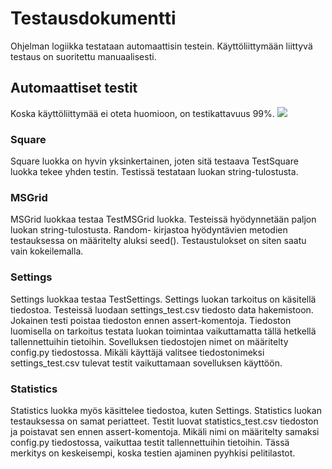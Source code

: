 # Testausdokumentti
Ohjelman logiikka testataan automaattisin testein. Käyttöliittymään liittyvä testaus on suoritettu manuaalisesti.

## Automaattiset testit

Koska käyttöliittymää ei oteta huomioon, on testikattavuus 99%. 
<img src="https://github.com/ElomaaTapio/ot-harjoitustyo/blob/main/dokumentaatio/kuvat/test_coverage.png">

### Square
Square luokka on hyvin yksinkertainen, joten sitä testaava TestSquare luokka tekee yhden testin. Testissä testataan luokan string-tulostusta. 

### MSGrid
MSGrid luokkaa testaa TestMSGrid luokka. Testeissä hyödynnetään paljon luokan string-tulostusta. Random- kirjastoa hyödyntävien metodien testauksessa on määritelty aluksi seed(). Testaustulokset on siten saatu vain kokeilemalla. 

### Settings
Settings luokkaa testaa TestSettings. Settings luokan tarkoitus on käsitellä tiedostoa. Testeissä luodaan settings_test.csv tiedosto data hakemistoon. Jokainen testi poistaa tiedoston ennen assert-komentoja. Tiedoston luomisella on tarkoitus testata luokan toimintaa vaikuttamatta tällä hetkellä tallennettuihin tietoihin. Sovelluksen tiedostojen nimet on määritelty config.py tiedostossa. Mikäli käyttäjä valitsee tiedostonimeksi settings_test.csv tulevat testit vaikuttamaan sovelluksen käyttöön.

### Statistics
Statistics luokka myös käsittelee tiedostoa, kuten Settings. Statistics luokan testauksessa on samat periatteet. Testit luovat statistics_test.csv tiedoston ja poistavat sen ennen assert-komentoja. Mikäli nimi on määritelty samaksi config.py tiedostossa, vaikuttaa testit tallennettuihin tietoihin. Tässä merkitys on keskeisempi, koska testien ajaminen pyyhkisi pelitilastot.
